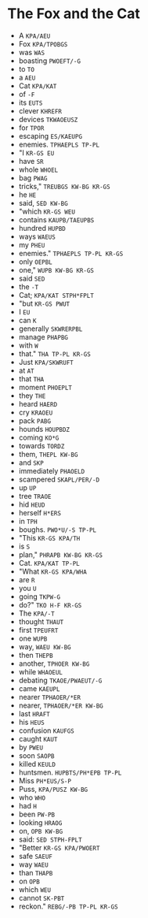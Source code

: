 # The Fox and the Cat

* A `KPA/AEU`
* Fox `KPA/TPOBGS`
* was `WAS`
* boasting `PWOEFT/-G`
* to `TO`
* a `AEU`
* Cat `KPA/KAT`
* of `-F`
* its `EUTS`
* clever `KHREFR`
* devices `TKWAOEUSZ`
* for `TPOR`
* escaping `ES/KAEUPG`
* enemies. `TPHAEPLS TP-PL`
* "I `KR-GS EU`
* have `SR`
* whole `WHOEL`
* bag `PWAG`
* tricks," `TREUBGS KW-BG KR-GS`
* he `HE`
* said, `SED KW-BG`
* "which `KR-GS WEU`
* contains `KAUPB/TAEUPBS`
* hundred `HUPBD`
* ways `WAEUS`
* my `PHEU`
* enemies." `TPHAEPLS TP-PL KR-GS`
* only `OEPBL`
* one," `WUPB KW-BG KR-GS`
* said `SED`
* the `-T`
* Cat; `KPA/KAT STPH*FPLT`
* "but `KR-GS PWUT`
* I `EU`
* can `K`
* generally `SKWRERPBL`
* manage `PHAPBG`
* with `W`
* that." `THA TP-PL KR-GS`
* Just `KPA/SKWRUFT`
* at `AT`
* that `THA`
* moment `PHOEPLT`
* they `THE`
* heard `HAERD`
* cry `KRAOEU`
* pack `PABG`
* hounds `HOUPBDZ`
* coming `KO*G`
* towards `TORDZ`
* them, `THEPL KW-BG`
* and `SKP`
* immediately `PHAOELD`
* scampered `SKAPL/PER/-D`
* up `UP`
* tree `TRAOE`
* hid `HEUD`
* herself `H*ERS`
* in `TPH`
* boughs. `PWO*U/-S TP-PL`
* "This `KR-GS KPA/TH`
* is `S`
* plan," `PHRAPB KW-BG KR-GS`
* Cat. `KPA/KAT TP-PL`
* "What `KR-GS KPA/WHA`
* are `R`
* you `U`
* going `TKPW-G`
* do?" `TKO H-F KR-GS`
* The `KPA/-T`
* thought `THAUT`
* first `TPEUFRT`
* one `WUPB`
* way, `WAEU KW-BG`
* then `THEPB`
* another, `TPHOER KW-BG`
* while `WHAOEUL`
* debating `TKAOE/PWAEUT/-G`
* came `KAEUPL`
* nearer `TPHAOER/*ER`
* nearer, `TPHAOER/*ER KW-BG`
* last `HRAFT`
* his `HEUS`
* confusion `KAUFGS`
* caught `KAUT`
* by `PWEU`
* soon `SAOPB`
* killed `KEULD`
* huntsmen. `HUPBTS/PH*EPB TP-PL`
* Miss `PH*EUS/S-P`
* Puss, `KPA/PUSZ KW-BG`
* who `WHO`
* had `H`
* been `PW-PB`
* looking `HRAOG`
* on, `OPB KW-BG`
* said: `SED STPH-FPLT`
* "Better `KR-GS KPA/PWOERT`
* safe `SAEUF`
* way `WAEU`
* than `THAPB`
* on `OPB`
* which `WEU`
* cannot `SK-PBT`
* reckon." `REBG/-PB TP-PL KR-GS`
